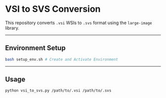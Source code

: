 # VSI to SVS Conversion

This repository converts `.vsi` WSIs to `.svs` format using the `large-image` library.

---

## Environment Setup

```bash
bash setup_env.sh # Create and Activate Environment
```
---

## Usage

```bash
python vsi_to_svs.py /path/to/.vsi /path/to/.svs
```
